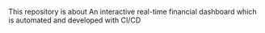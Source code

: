 This repository is about 
An interactive real-time financial dashboard which is automated and developed with CI/CD
